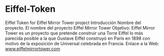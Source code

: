 # Eiffel-Token
Eiffel Token for Eiffel Mirror Tower project
    Introducción
Nombre del proyecto. El nombre del proyecto Eiffel Mirror Tower
Objetivo: Eiffel Mirror Tower es un proyecto que pretende construir una Torre Eiffel lo más parecida posible a la que Gustave Eiffel construyó en París en 1898 con motivo de la exposición de Universal celebrada en Francia. 
Enlace a la Web: www.eiffelmirrortower.com

